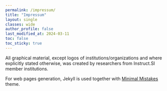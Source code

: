 ```yaml
---
permalink: /impressum/
title: "Impressum"
layout: single
classes: wide
author_profile: false
last_modified_at: 2024-03-11
toc: false
toc_sticky: true
---
```


All graphical material, except logos of institutions/organizations and where explicitly stated otherwise, was created by researchers from Instruct.SI member institutions.

For web pages generation, Jekyll is used together with [Minimal Mistakes](https://github.com/mmistakes/minimal-mistakes) theme.